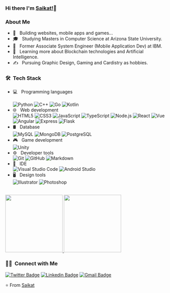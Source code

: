 ### Hi there I'm [Saikat!](https://sdnitrogen.github.io)👋

<h3> About Me </h3>

- 🤔 &nbsp; Building websites, mobile apps and games...
- 🎓 &nbsp; Studying Masters in Computer Science at Arizona State University.
- 💼 &nbsp; Former Associate System Engineer (Mobile Application Dev) at IBM.
- 🌱 &nbsp; Learning more about Blockchain technologies and Artificial Intelligence.
- ✍️ &nbsp; Pursuing Graphic Design, Gaming and Cardistry as hobbies.

<h3> 🛠 &nbsp;Tech Stack</h3>

- 💻 &nbsp; Programming languages<br><br>
  ![Python](https://img.shields.io/badge/Python-3776AB?style=for-the-badge&logo=python&logoColor=white)
  ![C++](https://img.shields.io/badge/C%2B%2B-00599C?style=for-the-badge&logo=c%2B%2B&logoColor=white)
  ![Go](https://img.shields.io/badge/Go-00ADD8?style=for-the-badge&logo=go&logoColor=white)
  ![Kotlin](https://img.shields.io/badge/Kotlin-0095D5?&style=for-the-badge&logo=kotlin&logoColor=white)
- 🌐 &nbsp; Web development<br>
  ![HTML5](https://img.shields.io/badge/HTML5-E34F26?style=for-the-badge&logo=html5&logoColor=white)
  ![CSS3](https://img.shields.io/badge/CSS3-1572B6?style=for-the-badge&logo=css3&logoColor=white)
  ![JavaScript](https://img.shields.io/badge/JavaScript-F7DF1E?style=for-the-badge&logo=javascript&logoColor=black)
  ![TypeScript](https://img.shields.io/badge/TypeScript-007ACC?style=for-the-badge&logo=typescript&logoColor=white)
  ![Node.js](https://img.shields.io/badge/Node.js-43853D?style=for-the-badge&logo=node.js&logoColor=white)
  ![React](https://img.shields.io/badge/React-20232A?style=for-the-badge&logo=react&logoColor=61DAFB)
  ![Vue](https://img.shields.io/badge/Vue.js-35495E?style=for-the-badge&logo=vue.js&logoColor=4FC08D)
  ![Angular](https://img.shields.io/badge/Angular-DD0031?style=for-the-badge&logo=angular&logoColor=white)
  ![Express](https://img.shields.io/badge/Express.js-404D59?style=for-the-badge)
  ![Flask](https://img.shields.io/badge/Flask-000000?style=for-the-badge&logo=flask&logoColor=white)
- 🛢 &nbsp; Database<br>
  ![MySQL](https://img.shields.io/badge/MySQL-00000F?style=for-the-badge&logo=mysql&logoColor=white)
  ![MongoDB](https://img.shields.io/badge/MongoDB-4EA94B?style=for-the-badge&logo=mongodb&logoColor=white)
  ![PostgreSQL](https://img.shields.io/badge/PostgreSQL-316192?style=for-the-badge&logo=postgresql&logoColor=white)
- 🎮 &nbsp; Game development<br>
  ![Unity](https://img.shields.io/badge/Unity-100000?style=for-the-badge&logo=unity&logoColor=white)
- ⚙️ &nbsp; Developer tools<br>
  ![Git](https://img.shields.io/badge/-Git-F1502F?style=for-the-badge&logo=git&logoColor=white)
  ![GitHub](https://img.shields.io/badge/GitHub-100000?style=for-the-badge&logo=github&logoColor=white)
  ![Markdown](https://img.shields.io/badge/Markdown-000000?style=for-the-badge&logo=markdown&logoColor=white)
- 🔧 &nbsp; IDE<br>
  ![Visual Studio Code](https://img.shields.io/badge/-Visual%20Studio%20Code-007ACC?style=for-the-badge&logo=visual-studio-code&logoColor=white)
  ![Android Studio](https://img.shields.io/badge/-Android%20Studio-3DDC84?style=for-the-badge&logo=android&logoColor=white)
- 🖥 &nbsp; Design tools<br>
  ![Illustrator](https://img.shields.io/badge/-Illustrator-FBB034?style=for-the-badge&logo=adobe-illustrator&logoColor=black)
  ![Photoshop](https://img.shields.io/badge/-Photoshop-00A4E4?style=for-the-badge&logo=adobe-photoshop&logoColor=white)

<br/>

<a href="https://github.com/sdnitrogen">
  <img height="180em" src="https://github-readme-stats.vercel.app/api?username=sdnitrogen&theme=buefy&show_icons=true" />
  <img height="180em" src="https://github-readme-stats.vercel.app/api/top-langs/?username=sdnitrogen&theme=buefy&layout=compact" />
</a>

<br/>

### 🤝🏻 &nbsp;Connect with Me

[![Twitter Badge](https://img.shields.io/badge/-@sdnitrogen-1ca0f1?style=for-the-badge&labelColor=1ca0f1&logo=twitter&logoColor=white&link=https://twitter.com/sdnitrogen)](https://twitter.com/sdnitrogen) [![Linkedin Badge](https://img.shields.io/badge/-sdnitrogen-blue?style=for-the-badge&logo=Linkedin&logoColor=white&link=https://www.linkedin.com/in/sdnitrogen/)](https://www.linkedin.com/in/sdnitrogen/) [![Gmail Badge](https://img.shields.io/badge/-sdatta27@asu.edu-c14438?style=for-the-badge&logo=Gmail&logoColor=white&link=mailto:sdatta27@asu.edu)](mailto:sdatta27@asu.edu)


⭐️ From [Saikat](https://github.com/sdnitrogen)
